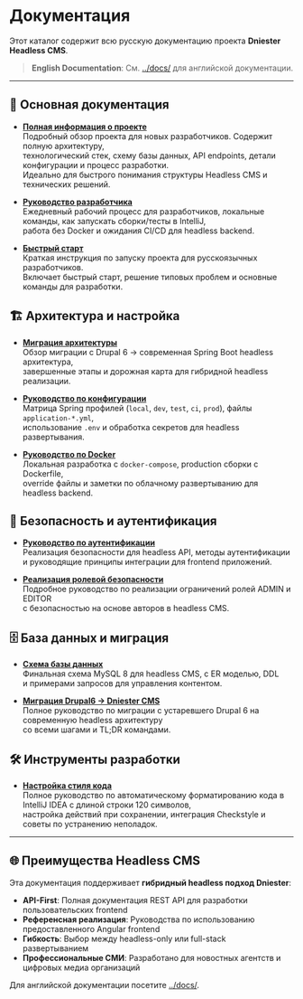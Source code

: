 # Документация

Этот каталог содержит всю русскую документацию проекта **Dniester Headless CMS**.

> **English Documentation**: См. [../docs/](../docs/) для английской документации.

---

## 📖 Основная документация

- **[Полная информация о проекте](./TASK_DESCRIPTION_RU.md)**  
  Подробный обзор проекта для новых разработчиков. Содержит полную архитектуру,  
  технологический стек, схему базы данных, API endpoints, детали конфигурации и процесс разработки.  
  Идеально для быстрого понимания структуры Headless CMS и технических решений.

- **[Руководство разработчика](./DEVELOPER_GUIDE_RU.md)**  
  Ежедневный рабочий процесс для разработчиков, локальные команды, как запускать сборки/тесты в IntelliJ,  
  работа без Docker и ожидания CI/CD для headless backend.

- **[Быстрый старт](./QUICK_START_RU.md)**  
  Краткая инструкция по запуску проекта для русскоязычных разработчиков.  
  Включает быстрый старт, решение типовых проблем и основные команды для разработки.

## 🏗️ Архитектура и настройка

- **[Миграция архитектуры](./ARCHITECTURE_MIGRATION.md)**  
  Обзор миграции с Drupal 6 → современная Spring Boot headless архитектура,  
  завершенные этапы и дорожная карта для гибридной headless реализации.

- **[Руководство по конфигурации](./CONFIG_GUIDE.md)**  
  Матрица Spring профилей (`local`, `dev`, `test`, `ci`, `prod`), файлы `application-*.yml`,  
  использование `.env` и обработка секретов для headless развертывания.

- **[Руководство по Docker](./DOCKER_GUIDE.md)**  
  Локальная разработка с `docker-compose`, production сборки с Dockerfile,  
  override файлы и заметки по облачному развертыванию для headless backend.

## 🔐 Безопасность и аутентификация

- **[Руководство по аутентификации](./AUTHENTICATION_GUIDE.md)**  
  Реализация безопасности для headless API, методы аутентификации  
  и руководящие принципы интеграции для frontend приложений.

- **[Реализация ролевой безопасности](./ROLE_SECURITY_IMPLEMENTATION.md)**  
  Подробное руководство по реализации ограничений ролей ADMIN и EDITOR  
  с безопасностью на основе авторов в headless CMS.

## 🗄️ База данных и миграция

- **[Схема базы данных](./DATABASE_SCHEMA.md)**  
  Финальная схема MySQL 8 для headless CMS, с ER моделью, DDL  
  и примерами запросов для управления контентом.

- **[Миграция Drupal6 → Dniester CMS](./MIGRATION_DRUPAL6_RU.md)**  
  Полное руководство по миграции с устаревшего Drupal 6 на современную headless архитектуру  
  со всеми шагами и TL;DR командами.

## 🛠️ Инструменты разработки

- **[Настройка стиля кода](./CODE_STYLE_SETUP_RU.md)**  
  Полное руководство по автоматическому форматированию кода в IntelliJ IDEA с длиной строки 120 символов,  
  настройка действий при сохранении, интеграция Checkstyle и советы по устранению неполадок.

---

## 🌐 Преимущества Headless CMS

Эта документация поддерживает **гибридный headless подход Dniester**:

- **API-First**: Полная документация REST API для разработки пользовательских frontend
- **Референсная реализация**: Руководства по использованию предоставленного Angular frontend
- **Гибкость**: Выбор между headless-only или full-stack развертыванием  
- **Профессиональные СМИ**: Разработано для новостных агентств и цифровых медиа организаций

Для английской документации посетите [../docs/](../docs/).